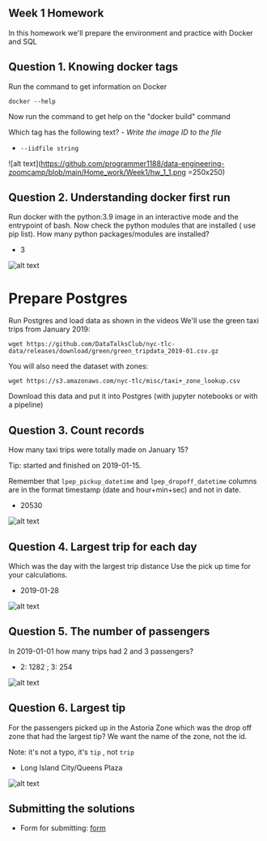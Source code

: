 ## Week 1 Homework

In this homework we'll prepare the environment and practice with Docker and SQL

## Question 1. Knowing docker tags

Run the command to get information on Docker 

```docker --help```

Now run the command to get help on the "docker build" command

Which tag has the following text? - *Write the image ID to the file* 

- `--iidfile string`

![alt text](https://github.com/programmer1188/data-engineering-zoomcamp/blob/main/Home_work/Week1/hw_1_1.png =250x250)


## Question 2. Understanding docker first run 

Run docker with the python:3.9 image in an interactive mode and the entrypoint of bash.
Now check the python modules that are installed ( use pip list). 
How many python packages/modules are installed?

- 3

![alt text](https://github.com/programmer1188/data-engineering-zoomcamp/blob/main/Home_work/Week1/hw_1_2.png)

# Prepare Postgres

Run Postgres and load data as shown in the videos
We'll use the green taxi trips from January 2019:

```wget https://github.com/DataTalksClub/nyc-tlc-data/releases/download/green/green_tripdata_2019-01.csv.gz```

You will also need the dataset with zones:

```wget https://s3.amazonaws.com/nyc-tlc/misc/taxi+_zone_lookup.csv```

Download this data and put it into Postgres (with jupyter notebooks or with a pipeline)


## Question 3. Count records 

How many taxi trips were totally made on January 15?

Tip: started and finished on 2019-01-15. 

Remember that `lpep_pickup_datetime` and `lpep_dropoff_datetime` columns are in the format timestamp (date and hour+min+sec) and not in date.

- 20530

![alt text](https://github.com/programmer1188/data-engineering-zoomcamp/blob/main/Home_work/Week1/hw_1_3.png)

## Question 4. Largest trip for each day

Which was the day with the largest trip distance
Use the pick up time for your calculations.

- 2019-01-28

![alt text](https://github.com/programmer1188/data-engineering-zoomcamp/blob/main/Home_work/Week1/hw_1_4.png)

## Question 5. The number of passengers

In 2019-01-01 how many trips had 2 and 3 passengers?
 
- 2: 1282 ; 3: 254

![alt text](https://github.com/programmer1188/data-engineering-zoomcamp/blob/main/Home_work/Week1/hw_1_5.png)

## Question 6. Largest tip

For the passengers picked up in the Astoria Zone which was the drop off zone that had the largest tip?
We want the name of the zone, not the id.

Note: it's not a typo, it's `tip` , not `trip`

- Long Island City/Queens Plaza

![alt text](https://github.com/programmer1188/data-engineering-zoomcamp/blob/main/Home_work/Week1/hw_1_6.png)

## Submitting the solutions

* Form for submitting: [form](https://forms.gle/EjphSkR1b3nsdojv7)



